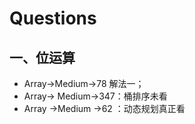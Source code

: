 # Questions

## 一、位运算

- Array->Medium->78 解法一；
- Array-> Medium->347：桶排序未看
- Array ->Medium ->62 ：动态规划真正看